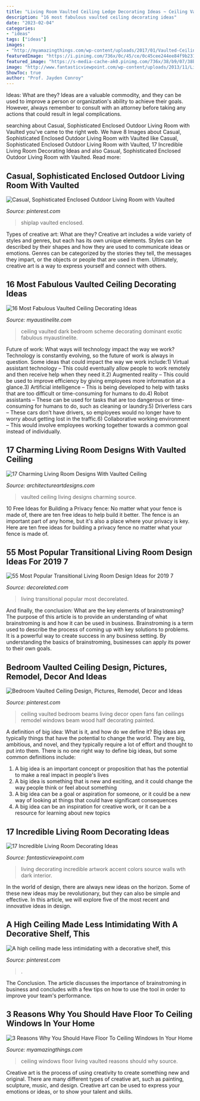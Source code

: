 ```yaml
---
title: "Living Room Vaulted Ceiling Ledge Decorating Ideas ~ Ceiling Vaulted Bedroom Beams Living Decor Open Fans Fan Ceilings Remodel Windows Beam Wood Half Decorating Painted"
description: "16 most fabulous vaulted ceiling decorating ideas"
date: "2023-02-04"
categories:
- "ideas"
tags: ["ideas"]
images:
- "http://myamazingthings.com/wp-content/uploads/2017/01/Vaulted-Ceiling-Living-Room-Design-Ideas-11.jpg"
featuredImage: "https://i.pinimg.com/736x/0c/45/ce/0c45cee244ee84f9b231a7ac22a5f45f.jpg"
featured_image: "https://s-media-cache-ak0.pinimg.com/736x/38/b9/07/38b9073a5bf343c3f1df0c563411840a.jpg"
image: "http://www.fantasticviewpoint.com/wp-content/uploads/2013/11/Living-Room-Ideas-wth-Wall-Artwork.jpg"
ShowToc: true
author: "Prof. Jayden Conroy"
---
```



Ideas: What are they?
Ideas are a valuable commodity, and they can be used to improve a person or organization's ability to achieve their goals. However, always remember to consult with an attorney before taking any actions that could result in legal complications.

	

		
searching about Casual, Sophisticated Enclosed Outdoor Living Room with Vaulted you've came to the right web. We have 8 Images about Casual, Sophisticated Enclosed Outdoor Living Room with Vaulted like Casual, Sophisticated Enclosed Outdoor Living Room with Vaulted, 17 Incredible Living Room Decorating Ideas and also Casual, Sophisticated Enclosed Outdoor Living Room with Vaulted. Read more:
		
    
## Casual, Sophisticated Enclosed Outdoor Living Room With Vaulted

<img loading=lazy src="https://i.pinimg.com/736x/0c/45/ce/0c45cee244ee84f9b231a7ac22a5f45f.jpg" onerror="this.onerror=null;this.src='https://tse1.mm.bing.net/th?id=OIP.YlS-AL4FtCTASV2Er8wZZgHaLH&amp;pid=15.1';" alt="Casual, Sophisticated Enclosed Outdoor Living Room with Vaulted">

_Source: pinterest.com_

>shiplap vaulted enclosed. 

	

Types of creative art: What are they?
Creative art includes a wide variety of styles and genres, but each has its own unique elements. Styles can be described by their shapes and how they are used to communicate ideas or emotions. Genres can be categorized by the stories they tell, the messages they impart, or the objects or people that are used in them. Ultimately, creative art is a way to express yourself and connect with others.

    
## 16 Most Fabulous Vaulted Ceiling Decorating Ideas

<img loading=lazy src="https://www.myaustinelite.com/wp-content/uploads/2014/12/Exotic-vaulted-ceiling-ideas-for-bedroom-with-dominant-dark-color-scheme.jpg" onerror="this.onerror=null;this.src='https://tse2.mm.bing.net/th?id=OIP.MCkVY1cGgdeLBs0IucldbgHaJ4&amp;pid=15.1';" alt="16 Most Fabulous Vaulted Ceiling Decorating Ideas">

_Source: myaustinelite.com_

>ceiling vaulted dark bedroom scheme decorating dominant exotic fabulous myaustinelite. 

	

Future of work: What ways will technology impact the way we work?
Technology is constantly evolving, so the future of work is always in question. Some ideas that could impact the way we work include:1) Virtual assistant technology – This could eventually allow people to work remotely and then receive help when they need it.2) Augmented reality – This could be used to improve efficiency by giving employees more information at a glance.3) Artificial intelligence – This is being developed to help with tasks that are too difficult or time-consuming for humans to do.4) Robot assistants – These can be used for tasks that are too dangerous or time- consuming for humans to do, such as cleaning or laundry.5) Driverless cars – These cars don’t have drivers, so employees would no longer have to worry about getting lost in the traffic.6) Collaborative working environment – This would involve employees working together towards a common goal instead of individually.

    
## 17 Charming Living Room Designs With Vaulted Ceiling

<img loading=lazy src="https://www.architectureartdesigns.com/wp-content/uploads/2016/06/3-14.jpg" onerror="this.onerror=null;this.src='https://tse3.mm.bing.net/th?id=OIP.uH8VoQYXQtDhaXGlWENK5QHaKb&amp;pid=15.1';" alt="17 Charming Living Room Designs With Vaulted Ceiling">

_Source: architectureartdesigns.com_

>vaulted ceiling living designs charming source. 

	

10 Free Ideas for Building a Privacy fence: No matter what your fence is made of, there are ten free ideas to help build it better.
The fence is an important part of any home, but it's also a place where your privacy is key. Here are ten free ideas for building a privacy fence no matter what your fence is made of.

    
## 55 Most Popular Transitional Living Room Design Ideas For 2019 7

<img loading=lazy src="https://i0.wp.com/decorelated.com/wp-content/uploads/2019/03/55-Most-Popular-Transitional-Living-Room-Design-Ideas-for-2019-7.jpg?fit=948%2C1424&amp;ssl=1" onerror="this.onerror=null;this.src='https://tse3.mm.bing.net/th?id=OIP.sAQazRqz2m4aooUNdLe7zAHaLI&amp;pid=15.1';" alt="55 Most Popular Transitional Living Room Design Ideas for 2019 7">

_Source: decorelated.com_

>living transitional popular most decorelated. 

	

And finally, the conclusion: What are the key elements of brainstroming?
The purpose of this article is to provide an understanding of what brainstroming is and how it can be used in business. Brainstroming is a term used to describe the process of coming up with key solutions to problems. It is a powerful way to create success in any business setting. By understanding the basics of brainstroming, businesses can apply its power to their own goals.

    
## Bedroom Vaulted Ceiling Design, Pictures, Remodel, Decor And Ideas

<img loading=lazy src="https://s-media-cache-ak0.pinimg.com/736x/38/b9/07/38b9073a5bf343c3f1df0c563411840a.jpg" onerror="this.onerror=null;this.src='https://tse4.mm.bing.net/th?id=OIP.CmYff0sjxNDYJ6h6GEd3bwHaJ4&amp;pid=15.1';" alt="Bedroom Vaulted Ceiling Design, Pictures, Remodel, Decor and Ideas">

_Source: pinterest.com_

>ceiling vaulted bedroom beams living decor open fans fan ceilings remodel windows beam wood half decorating painted. 

	

A definition of big idea: What is it, and how do we define it?
Big ideas are typically things that have the potential to change the world. They are big, ambitious, and novel, and they typically require a lot of effort and thought to put into them. There is no one right way to define big ideas, but some common definitions include: 
1. A big idea is an important concept or proposition that has the potential to make a real impact in people's lives
2. A big idea is something that is new and exciting, and it could change the way people think or feel about something
3. A big idea can be a goal or aspiration for someone, or it could be a new way of looking at things that could have significant consequences
4. A big idea can be an inspiration for creative work, or it can be a resource for learning about new topics

    
## 17 Incredible Living Room Decorating Ideas

<img loading=lazy src="http://www.fantasticviewpoint.com/wp-content/uploads/2013/11/Living-Room-Ideas-wth-Wall-Artwork.jpg" onerror="this.onerror=null;this.src='https://tse2.mm.bing.net/th?id=OIP.qYklc3ehU-gZ54VI_Yj0wwHaF7&amp;pid=15.1';" alt="17 Incredible Living Room Decorating Ideas">

_Source: fantasticviewpoint.com_

>living decorating incredible artwork accent colors source walls wth dark interior. 

	

In the world of design, there are always new ideas on the horizon. Some of these new ideas may be revolutionary, but they can also be simple and effective. In this article, we will explore five of the most recent and innovative ideas in design.

    
## A High Ceiling Made Less Intimidating With A Decorative Shelf, This

<img loading=lazy src="https://i.pinimg.com/736x/de/af/53/deaf5340db929dfff90afcf11e9fa13c.jpg" onerror="this.onerror=null;this.src='https://tse3.mm.bing.net/th?id=OIP.JDjS7mm7Qf57QzqudxTMXwHaLJ&amp;pid=15.1';" alt="A high ceiling made less intimidating with a decorative shelf, this">

_Source: pinterest.com_

>. 

	

The Conclusion.
The article discusses the importance of brainstroming in business and concludes with a few tips on how to use the tool in order to improve your team's performance.

    
## 3 Reasons Why You Should Have Floor To Ceiling Windows In Your Home

<img loading=lazy src="http://myamazingthings.com/wp-content/uploads/2017/01/Vaulted-Ceiling-Living-Room-Design-Ideas-11.jpg" onerror="this.onerror=null;this.src='https://tse1.mm.bing.net/th?id=OIP.RU8b3Ab_pHD2Z9lz_m7CawHaHd&amp;pid=15.1';" alt="3 Reasons Why You Should Have Floor To Ceiling Windows In Your Home">

_Source: myamazingthings.com_

>ceiling windows floor living vaulted reasons should why source. 

	

Creative art is the process of using creativity to create something new and original. There are many different types of creative art, such as painting, sculpture, music, and design. Creative art can be used to express your emotions or ideas, or to show your talent and skills.

